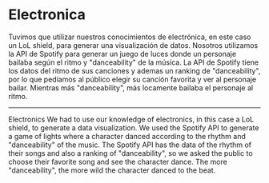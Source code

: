 # Electronica
Tuvimos que utilizar nuestros conocimientos de electrónica, en este caso un LoL shield, para generar una visualización de datos. Nosotros utilizamos la API de Spotify para generar un juego de luces donde un personaje bailaba según el ritmo y "danceability" de la música. La API de Spotify tiene los datos del ritmo de sus canciones y ademas un ranking de "danceability", por lo que pedíamos al público elegir su canción favorita y ver al personaje bailar. Mientras más "danceability", más locamente bailaba el personaje al ritmo. 

---
Electronics
We had to use our knowledge of electronics, in this case a LoL shield, to generate a data visualization. We used the Spotify API to generate a game of lights where a character danced according to the rhythm and "danceability" of the music. The Spotify API has the data of the rhythm of their songs and also a ranking of "danceability", so we asked the public to choose their favorite song and see the character dance. The more "danceability", the more wild the character danced to the beat.
